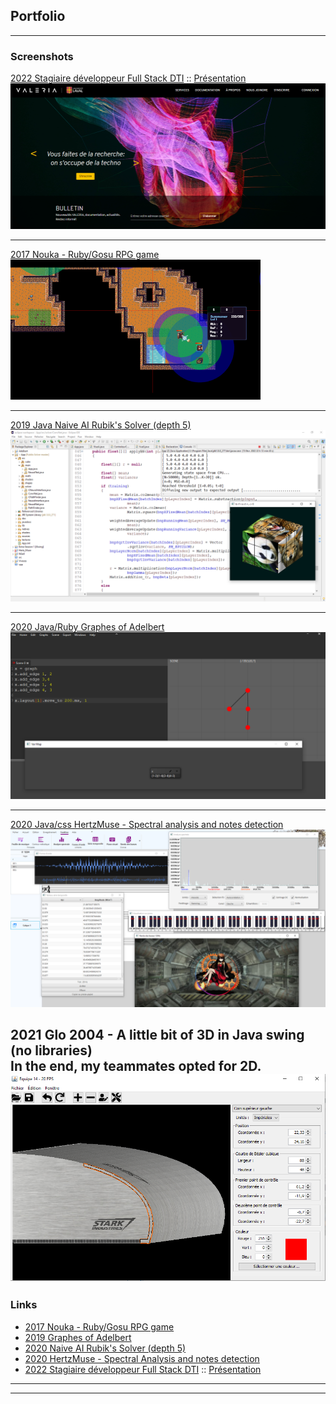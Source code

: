 ## Portfolio

---

### Screenshots
[2022 Stagiaire développeur Full Stack DTI](https://github.com/GoldenWeiss/goldenweiss.github.io/blob/master/pdf/Stage%20en%20g%C3%A9nie%20logiciel%201.pdf) 
:: [Présentation](https://docs.google.com/presentation/d/1iq6qySutxyfpAaSflyBmlERaI777bopw/edit?usp=sharing&ouid=113323328293758059149&rtpof=true&sd=true)
<img src="images/S6.png?raw=false"/>

---
[2017 Nouka - Ruby/Gosu RPG game](https://github.com/GoldenWeiss/Nouka)
<img src="images/S1.png?raw=false"/>

---
[2019 Java Naive AI Rubik's Solver (depth 5)](https://github.com/GoldenWeiss/Rubik-s-Solver)
<img src="images/S3.png?raw=false"/>

---
[2020 Java/Ruby Graphes of Adelbert](https://github.com/GoldenWeiss/Graphes-of-Adelbert)
<img src="images/S2.png?raw=false"/>

---
[2020 Java/css HertzMuse - Spectral analysis and notes detection](https://github.com/GoldenWeiss/HertzMuse)
<img src="images/S4.png?raw=false"/>

2021 Glo 2004 - A little bit of 3D in Java swing (no libraries)<br />
In the end, my teammates opted for 2D.
<img src="images/S5.PNG?raw=false"/>
---

### Links

- [2017 Nouka - Ruby/Gosu RPG game](https://github.com/GoldenWeiss/Nouka)
- [2019 Graphes of Adelbert](https://github.com/GoldenWeiss/Graphes-of-Adelbert)
- [2020 Naive AI Rubik's Solver (depth 5)](https://github.com/GoldenWeiss/Rubik-s-Solver)
- [2020 HertzMuse - Spectral Analysis and notes detection](https://github.com/GoldenWeiss/HertzMuse)
- [2022 Stagiaire développeur Full Stack DTI](https://github.com/GoldenWeiss/goldenweiss.github.io/blob/master/pdf/Stage%20en%20g%C3%A9nie%20logiciel%201.pdf) 
:: [Présentation](https://docs.google.com/presentation/d/1iq6qySutxyfpAaSflyBmlERaI777bopw/edit?usp=sharing&ouid=113323328293758059149&rtpof=true&sd=true)
---




---
